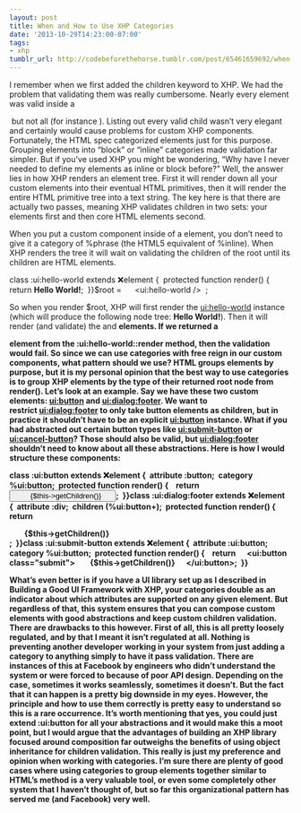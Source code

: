 ```yaml
---
layout: post
title: When and How to Use XHP Categories
date: '2013-10-29T14:23:00-07:00'
tags:
- xhp
tumblr_url: http://codebeforethehorse.tumblr.com/post/65461659692/when-and-how-to-use-xhp-categories
---
```

I remember when we first added the children keyword to XHP. We had the problem that validating them was really cumbersome. Nearly every element was valid inside a <div> but not all (for instance <meta>). Listing out every valid child wasn’t very elegant and certainly would cause problems for custom XHP components. Fortunately, the HTML spec categorized elements just for this purpose. Grouping elements into “block” or “inline” categories made validation far simpler. But if you’ve used XHP you might be wondering, “Why have I never needed to define my elements as inline or block before?” Well, the answer lies in how XHP renders an element tree. First it will render down all your custom elements into their eventual HTML primitives, then it will render the entire HTML primitive tree into a text string. The key here is that there are actually two passes, meaning XHP validates children in two sets: your elements first and then core HTML elements second.

When you put a custom component inside of a <span> element, you don’t need to give it a category of %phrase (the HTML5 equivalent of %inline). When XHP renders the tree it will wait on validating the children of the root <span> until its children are HTML elements.

class :ui:hello-world extends :x:element {  protected function render() {    return <b>Hello World!</b>;  }}$root =  <span>    <ui:hello-world />  </span>;

So when you render $root, XHP will first render the <ui:hello-world> instance (which will produce the following node tree: <span><b>Hello World!</b></span>). Then it will render (and validate) the <span> and <b> elements. If we returned a <div> element from the :ui:hello-world::render method, then the validation would fail.
So since we can use categories with free reign in our custom components, what pattern should we use? HTML groups elements by purpose, but it is my personal opinion that the best way to use categories is to group XHP elements by the type of their returned root node from render(). Let’s look at an example. Say we have these two custom elements: <ui:button> and <ui:dialog:footer>. We want to restrict <ui:dialog:footer> to only take button elements as children, but in practice it shouldn’t have to be an explicit <ui:button> instance. What if you had abstracted out certain button types like <ui:submit-button> or <ui:cancel-button>? Those should also be valid, but <ui:dialog:footer> shouldn’t need to know about all these abstractions. Here is how I would structure these components:

class :ui:button extends :x:element {  attribute :button;  category %ui:button;  protected function render() {    return      <button class="button">        {$this->getChildren()}      </button>;  }}class :ui:dialog:footer extends :x:element {  attribute :div;  children (%ui:button+);  protected function render() {    return      <div class="footer">        {$this->getChildren()}      </div>;  }}class :ui:submit-button extends :x:element {  attribute :ui:button;  category %ui:button;  protected function render() {    return      <ui:button class="submit">        {$this->getChildren()}      </ui:button>;  }}

What’s even better is if you have a UI library set up as I described in Building a Good UI Framework with XHP, your categories double as an indicator about which attributes are supported on any given element. But regardless of that, this system ensures that you can compose custom elements with good abstractions and keep custom children validation.
There are drawbacks to this however. First of all, this is all pretty loosely regulated, and by that I meant it isn’t regulated at all. Nothing is preventing another developer working in your system from just adding a category to anything simply to have it pass validation. There are instances of this at Facebook by engineers who didn’t understand the system or were forced to because of poor API design. Depending on the case, sometimes it works seamlessly, sometimes it doesn’t. But the fact that it can happen is a pretty big downside in my eyes. However, the principle and how to use them correctly is pretty easy to understand so this is a rare occurrence.
It’s worth mentioning that yes, you could just extend :ui:button for all your abstractions and it would make this a moot point, but I would argue that the advantages of building an XHP library focused around composition far outweighs the benefits of using object inheritance for children validation.
This really is just my preference and opinion when working with categories. I’m sure there are plenty of good cases where using categories to group elements together similar to HTML’s method is a very valuable tool, or even some completely other system that I haven’t thought of, but so far this organizational pattern has served me (and Facebook) very well.
